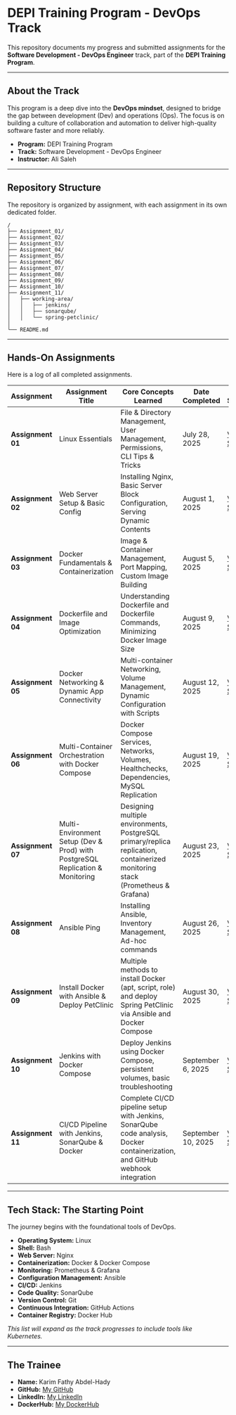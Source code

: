 # DEPI Training Program - DevOps Track

This repository documents my progress and submitted assignments for the **Software Development - DevOps Engineer** track, part of the **DEPI Training Program**.

-----

## About the Track

This program is a deep dive into the **DevOps mindset**, designed to bridge the gap between development (Dev) and operations (Ops). The focus is on building a culture of collaboration and automation to deliver high-quality software faster and more reliably.

  * **Program:** DEPI Training Program
  * **Track:** Software Development - DevOps Engineer
  * **Instructor:** Ali Saleh

-----

## Repository Structure

The repository is organized by assignment, with each assignment in its own dedicated folder.

```
/
├── Assignment_01/
├── Assignment_02/
├── Assignment_03/
├── Assignment_04/
├── Assignment_05/
├── Assignment_06/
├── Assignment_07/
├── Assignment_08/
├── Assignment_09/
├── Assignment_10/
├── Assignment_11/
│   ├── working-area/
│   │   ├── jenkins/  
│   │   ├── sonarqube/
│   │   └── spring-petclinic/
│  
└── README.md
```

-----

## Hands-On Assignments

Here is a log of all completed assignments.

| Assignment        | Assignment Title                         | Core Concepts Learned                                                                 | Date Completed    | Link to Solution                                     |
| ----------------- | ---------------------------------------- | ------------------------------------------------------------------------------------- | ----------------- | ---------------------------------------------------- |
| **Assignment 01** | Linux Essentials                         | File & Directory Management, User Management, Permissions, CLI Tips & Tricks          | July 28, 2025     | [View Solution](./Assignment_01/Solution.md)         |
| **Assignment 02** | Web Server Setup & Basic Config        | Installing Nginx, Basic Server Block Configuration, Serving Dynamic Contents          | August 1, 2025    | [View Solution](./Assignment_02/Solution.md)         |
| **Assignment 03** | Docker Fundamentals & Containerization   | Image & Container Management, Port Mapping, Custom Image Building                     | August 5, 2025    | [View Solution](./Assignment_03/Solution.md)         |
| **Assignment 04** | Dockerfile and Image Optimization        | Understanding Dockerfile and Dockerfile Commands, Minimizing Docker Image Size        | August 9, 2025    | [View Solution](./Assignment_04/Solution.md)         |
| **Assignment 05** | Docker Networking & Dynamic App Connectivity | Multi-container Networking, Volume Management, Dynamic Configuration with Scripts     | August 12, 2025   | [View Solution](./Assignment_05/Solution.md)         |
| **Assignment 06** | Multi-Container Orchestration with Docker Compose | Docker Compose Services, Networks, Volumes, Healthchecks, Dependencies, MySQL Replication | August 19, 2025 | [View Solution](./Assignment_06/Solution.md) |
| **Assignment 07** | Multi-Environment Setup (Dev & Prod) with PostgreSQL Replication & Monitoring | Designing multiple environments, PostgreSQL primary/replica replication, containerized monitoring stack (Prometheus & Grafana) | August 23, 2025 | [View Solution](./Assignment_07/Solution.md) |
| **Assignment 08** | Ansible Ping                             | Installing Ansible, Inventory Management, Ad-hoc commands                             | August 26, 2025   | [View Solution](./Assignment_08/Solution.md)         |
| **Assignment 09** | Install Docker with Ansible & Deploy PetClinic | Multiple methods to install Docker (apt, script, role) and deploy Spring PetClinic via Ansible and Docker Compose | August 30, 2025 | [View Solution](./Assignment_09/Solution.md) |
| **Assignment 10** | Jenkins with Docker Compose               | Deploy Jenkins using Docker Compose, persistent volumes, basic troubleshooting | September 6, 2025 | [View Solution](./Assignment_10/Solution.md) |
| **Assignment 11** | CI/CD Pipeline with Jenkins, SonarQube & Docker | Complete CI/CD pipeline setup with Jenkins, SonarQube code analysis, Docker containerization, and GitHub webhook integration | September 10, 2025 | [View Solution](./Assignment_11/Solution.md) |

----

## Tech Stack: The Starting Point

The journey begins with the foundational tools of DevOps.

  * **Operating System:** Linux
  * **Shell:** Bash
  * **Web Server:** Nginx
  * **Containerization:** Docker & Docker Compose
  * **Monitoring:** Prometheus & Grafana
  * **Configuration Management:** Ansible
  * **CI/CD:** Jenkins
  * **Code Quality:** SonarQube
  * **Version Control:** Git
  * **Continuous Integration:** GitHub Actions
  * **Container Registry:** Docker Hub

*This list will expand as the track progresses to include tools like Kubernetes.*

-----

## The Trainee

  * **Name:** Karim Fathy Abdel-Hady
  * **GitHub:** [My GitHub](https://github.com/k-fathi/)
  * **LinkedIn:** [My LinkedIn](https://www.linkedin.com/in/karim-fathy-2265b9361/)
  * **DockerHub:** [My DockerHub](https://hub.docker.com/repositories/karimfathy1)

